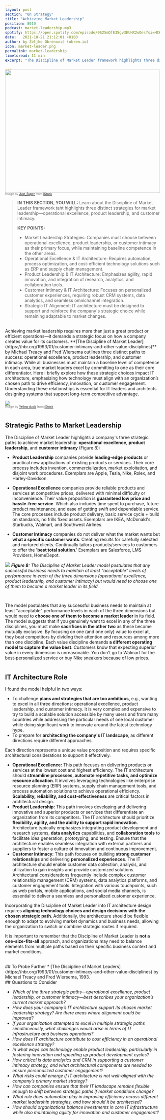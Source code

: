 ```yaml
---
layout: post
section: "On Strategy"
title: "Achieving Market Leadership"
position: 8010
podcast: market-leadership.mp3
spotify: https://open.spotify.com/episode/0S25mDfE35gv3EUHX2oOes?si=HC62zuHQQRGKwR_nXcMbwA
date:   2021-10-21 21:12:01 +0100
author: by Željko Obrenović (obren.io)
icon: market-leader.png
permalink: market-leadership
timetoread: 11 min
excerpt: "The Discipline of Market Leader framework highlights three distinct strategies for market leadership—operational excellence, product leadership, and customer intimacy—each requiring a tailored IT architecture to align technology with business goals, optimize processes, and sustain a competitive edge."

---
```


<img style="margin-top: -20px; width: 100%; height: 400px; object-fit: cover" 
     src="assets/images/istock/iStock-1442333787.jpg">
<div style="font-size: 70%; margin-top: -16px; color: grey; margin-bottom: 12px">
Image by <a target="_blank" href="https://www.istockphoto.com/en/portfolio/Just_Super">Just_Super</a> from <a target="_blank" href="https://www.istockphoto.com/">iStock</a>
</div>
<style>
 .quote {
     border-left: 8px solid #d9ead3;
     padding-left: 36px;
     margin-top: 30px;
     margin-bottom: 40px;
     font-size: 140%;
     font-style: normal;
     color:#888;
 }
    @media only screen and (max-width: 768px) {
        [class="quote"] {
            display: none;
        }
    }
</style>

> **IN THIS SECTION, YOU WILL:** Learn about the Discipline of Market Leader framework taht highlights three distinct strategies for market leadership—operational excellence, product leadership, and customer intimacy.
> 
> **KEY POINTS:**
> * Market Leadership Strategies: Companies must choose between operational excellence, product leadership, or customer intimacy as their primary focus, while maintaining baseline competence in the other areas.
> * Operational Excellence & IT Architecture: Requires automation, process optimization, and cost-efficient technology solutions such as ERP and supply chain management.
> * Product Leadership & IT Architecture: Emphasizes agility, rapid innovation, and integration of research, analytics, and collaboration tools.
> * Customer Intimacy & IT Architecture: Focuses on personalized customer experiences, requiring robust CRM systems, data analytics, and seamless omnichannel integration.
> * Strategic IT Alignment: IT architecture must be designed to support and reinforce the company's strategic choice while remaining adaptable to market changes.

<style>
    h2 {
        margin-top: 42px;    
    }
</style>

<br>
Achieving market leadership requires more than just a great product or efficient operations—it demands a strategic focus on how a company creates value for its customers. **[The Discipline of Market Leader](https://hbr.org/1993/01/customer-intimacy-and-other-value-disciplines)** by Michael Treacy and Fred Wiersema outlines three distinct paths to success: operational excellence, product leadership, and customer intimacy. While all businesses must maintain a baseline level of competence in each area, true market leaders excel by committing to one as their core differentiator. Here I briefly explore how these strategic choices impact IT architecture, emphasizing how technology must align with an organization’s chosen path to drive efficiency, innovation, or customer engagement. Understanding these relationships is essential for IT leaders and architects designing systems that support long-term competitive advantage.




![](assets/images/istock/iStock-2157334794.jpg)
<div style="font-size: 70%; margin-top: -16px; color: grey; margin-bottom: 12px">
Image by <a target="_blank" href="https://www.istockphoto.com/en/portfolio/Yellowduck">Yellow duck</a> from <a target="_blank" href="https://www.istockphoto.com/">iStock</a>
</div>


## Strategic Paths to Market Leadership

The Discipline of Market Leader highlights a company's three strategic paths to achieve market leadership: **operational excellence**, **product leadership**, and **customer intimacy** (Figure 8):

* **Product Leadership** companies provide **leading-edge products** or practical new applications of existing products or services. Their core process includes invention, commercialization, market exploitation, and disjoint work procedures. Exemplars are Apple, Tesla, Nike, Rolex, and Harley-Davidson.

* **Operational Excellence** companies provide reliable products and services at competitive prices, delivered with minimal difficulty or inconvenience. Their value proposition is **guaranteed low price and hassle-free service**.
Which also includes time spent to purchase, future product maintenance, and ease of getting swift and dependable service. The core processes include product delivery, basic service cycle + build on standards, no frills fixed assets. Exemplars are IKEA, McDonald's, Starbucks, Walmart, and Southwest Airlines.

* **Customer Intimacy** companies do not deliver what the market wants but **what a specific customer wants**. Creating results for carefully selected and nurtured clients. Continually tailors products/services to customers to offer the '**best total solution**.' Exemplars are Salesforce, LMS Providers, HomeDepot.

![](assets/images/arch/discipline-market-leader.png)
***Figure 8:** The Discipline of Market Leader model postulates that any successful business needs to maintain at least "acceptable" levels of performance in each of the three dimensions (operational excellence, product leadership, and customer intimacy) but would need to choose one of them to become a market leader in its field.*

<br>

The model postulates that any successful business needs to maintain at least "acceptable" performance levels in each of the three dimensions but would need to **choose one of them to become a market leader** in its field. The model suggests that if you genuinely want to excel in any of the three disciplines, you must make **sacrifices in the other two** as these become mutually exclusive. By focusing on one (and one only) value to excel at, they beat competitors by dividing their attention and resources among more than one discipline. Each value discipline demands **a different operating model to capture the value best**. Customers know that expecting superior value in every dimension is unreasonable. You don't go to Walmart for the best-personalized service or buy Nike sneakers because of low prices.

## IT Architecture Role

I found the model helpful in two ways: 

* To challenge **plans and strategies that are too ambitious**, e.g., wanting to excel in all three directions: operational excellence, product leadership, and customer intimacy. It is very complex and expensive to try to build a scalable solution accessible by many users and from many countries while addressing the particular needs of one local customer while doing significant work to innovate around the latest technology hype. 
* To prepare for **architecting the company's IT landscape**, as different directions require different approaches. 

Each direction represents a unique value proposition and requires specific architectural considerations to support it effectively.

* **Operational Excellence:** This path focuses on delivering products or services at the lowest cost and highest efficiency. The IT architecture should **streamline processes, automate repetitive tasks, and optimize resource allocation**. It involves leveraging technologies like enterprise resource planning (ERP) systems, supply chain management tools, and process automation solutions to achieve operational efficiency. **Scalability, reliability, and cost-effectiveness** are critical factors in architectural design.
* **Product Leadership:** This path involves developing and delivering innovative and superior products or services that differentiate an organization from its competitors. The IT architecture should prioritize **flexibility, agility, and the ability to support rapid innovation**. Architecture typically emphasizes integrating product development and research systems, **data analytics** capabilities, and **collaboration tools** to facilitate idea generation, prototyping, and testing. Ensure that the architecture enables seamless integration with external partners and suppliers to foster a culture of innovation and continuous improvement.
* **Customer Intimacy:** This path focuses on building **strong customer relationships** and delivering **personalized experiences**. The IT architecture should enable customer data collection, analysis, and utilization to gain insights and provide customized solutions. Architectural considerations frequently include complex customer relationship management (CRM) systems, data analytics platforms, and customer engagement tools. Integration with various touchpoints, such as web portals, mobile applications, and social media channels, is essential to deliver a seamless and personalized customer experience.

Incorporating the Discipline of Market Leader into IT architecture design requires **aligning technology choices and design decisions with the chosen strategic path**. Additionally, the architecture should be flexible enough to adapt to evolving market dynamics and business needs, allowing the organization to switch or combine strategic routes if required.


It is important to remember that the Discipline of Market Leader is **not a one-size-fits-all** approach, and organizations may need to balance elements from multiple paths based on their specific business context and market conditions.





<br>
## To Probe Further
* [The Discipline of Market Leaders](https://hbr.org/1993/01/customer-intimacy-and-other-value-disciplines) by Michael Treacy and Fred Wiersema, 1993.



<br>
## Questions to Consider

* *Which of the three strategic paths—operational excellence, product leadership, or customer intimacy—best describes your organization’s current market approach?*
* *How does your company’s IT architecture support its chosen market leadership strategy? Are there areas where alignment could be improved?*
* *If your organization attempted to excel in multiple strategic paths simultaneously, what challenges would arise in terms of IT infrastructure and business operations?*
* *How does IT architecture contribute to cost efficiency in an operational excellence strategy?*
* *In what ways can technology enable product leadership, particularly in fostering innovation and speeding up product development cycles?*
* *How critical is data analytics and CRM in supporting a customer intimacy strategy, and what architectural components are needed to ensure personalized customer engagement?*
* *What risks could emerge if IT architecture is not well-aligned with the company’s primary market strategy?*
* *How can companies ensure that their IT landscape remains flexible enough to shift between strategic paths if market conditions change?*
* *What role does automation play in improving efficiency across different market leadership strategies, and how should it be architected?*
* *How should organizations balance investments in core IT infrastructure while also maintaining agility for innovation and customer engagement?*